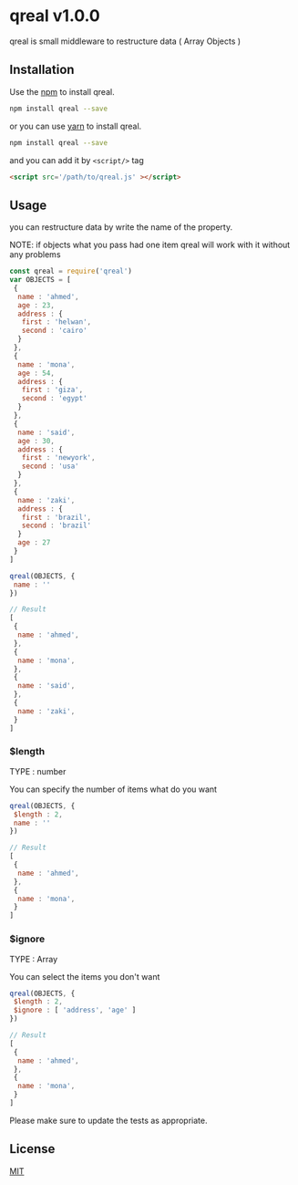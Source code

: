 # qreal v1.0.0

qreal is small middleware to restructure data ( Array Objects )

## Installation

Use the [npm](https://www.npmjs.com) to install qreal.

```bash
npm install qreal --save
```
or you can use  [yarn](https://yarnpkg.com/) to install qreal.

```bash
npm install qreal --save
```
and you can add it by ```<script/>``` tag

```html
<script src='/path/to/qreal.js' ></script>
```

## Usage

you can restructure data by write the name of the property.

NOTE: if objects what you pass had one item qreal will work with it without any problems

```javascript
const qreal = require('qreal')
var OBJECTS = [
 {
  name : 'ahmed',
  age : 23,
  address : {
   first : 'helwan',
   second : 'cairo'
  }
 },
 {
  name : 'mona',
  age : 54,
  address : {
   first : 'giza',
   second : 'egypt'
  }
 },
 {
  name : 'said',
  age : 30,
  address : {
   first : 'newyork',
   second : 'usa'
  }
 },
 {
  name : 'zaki',
  address : {
   first : 'brazil',
   second : 'brazil'
  }
  age : 27
 }
]

qreal(OBJECTS, {
 name : ''
})

// Result
[
 {
  name : 'ahmed',
 },
 {
  name : 'mona',
 },
 {
  name : 'said',
 },
 {
  name : 'zaki',
 }
]
```

### $length
TYPE : number

You can specify the number of items what do you want

```javascript
qreal(OBJECTS, {
 $length : 2,
 name : ''
})

// Result
[
 {
  name : 'ahmed',
 },
 {
  name : 'mona',
 }
]
```

### $ignore
TYPE : Array

You can select the items you don't want

```javascript
qreal(OBJECTS, {
 $length : 2,
 $ignore : [ 'address', 'age' ]
})

// Result
[
 {
  name : 'ahmed',
 },
 {
  name : 'mona',
 }
]
```


Please make sure to update the tests as appropriate.

## License
[MIT](https://github.com/AbrahemAlhofe/qrealjs/blob/master/LICENSE)
